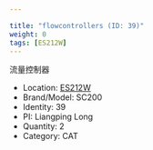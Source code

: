 ```yaml
---

title: "flowcontrollers (ID: 39)"
weight: 0
tags: [ES212W]
---
```


流量控制器

<!--more-->



- Location: [ES212W](../../tags/es212w)
- Brand/Model: SC200
- Identity: 39
- PI: Liangping Long
- Quantity: 2
- Category: CAT






